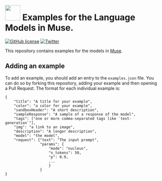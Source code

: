 # <img src="https://muse.lighton.ai/img/logo.ed57408e.png" width=50/> Examples for the Language Models in Muse.

[![GitHub license](https://img.shields.io/badge/license-MIT-blue.svg)](LICENSE)  [![Twitter](https://img.shields.io/twitter/follow/LightOnIO?style=social)](https://twitter.com/LightOnIO)

This repository contains examples for the models in [Muse](https://muse.lighton.ai/).

## Adding an example

To add an example, you should add an entry to the `examples.json` file. You can do so by forking this repository, adding your example and then opening a Pull Request. The format for each individual example is:

```
{
    "title": "A title for your example",
    "color": "a color for your example",
    "sandboxHeader": "A short description",
    "sampleResponse": "A sample of a response of the model", 
    "tags": ["one or more comma-separated tags like `text-generation`"],
    "img": "a link to an image",
    "description": "A longer description",
    "model": "the model",
    "request": {"text": "The input prompt",
                "params": {
                    "mode": "nucleus",
                    "n_tokens": 50,
                    "p": 0.9,
                    ...
                    }
                }
}
```
